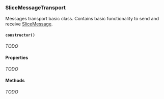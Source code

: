 ### SliceMessageTransport

Messages transport basic class. Contains basic functionality to send and receive [SliceMessage](SliceMessage.markdown).

#### `constructor()`

_TODO_

#### Properties

_TODO_

#### Methods

_TODO_
